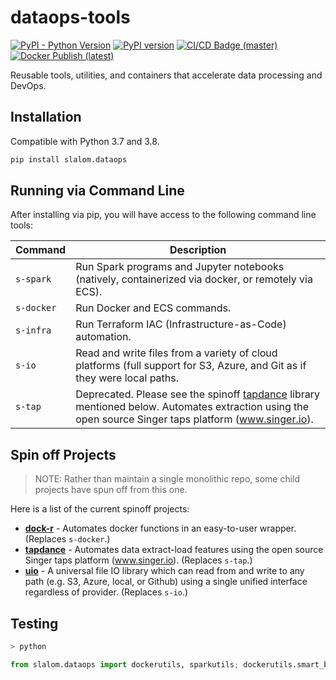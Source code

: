 # dataops-tools

[![PyPI - Python Version](https://img.shields.io/pypi/pyversions/slalom.dataops.svg)](https://pypi.org/project/slalom.dataops/) [![PyPI version](https://badge.fury.io/py/slalom.dataops.svg)](https://badge.fury.io/py/slalom.dataops) [![CI/CD Badge (master)](https://github.com/slalom-ggp/dataops-tools/workflows/CI/CD%20Builds/badge.svg)](https://github.com/slalom-ggp/dataops-tools/actions?query=workflow%3A%22CI/CD%20Builds%22) [![Docker Publish (latest)](<https://github.com/slalom-ggp/dataops-tools/workflows/Docker%20Publish%20(latest)/badge.svg>)](https://github.com/slalom-ggp/dataops-tools/actions?query=workflow%3A%22Docker+Publish+%28latest%29%22)

Reusable tools, utilities, and containers that accelerate data processing and DevOps.

## Installation

Compatible with Python 3.7 and 3.8.

```bash
pip install slalom.dataops
```

## Running via Command Line

After installing via pip, you will have access to the following command line tools:

| Command    | Description                                                                                                              |
| ---------- | ------------------------------------------------------------------------------------------------------------------------ |
| `s-spark`  | Run Spark programs and Jupyter notebooks (natively, containerized via docker, or remotely via ECS).                      |
| `s-docker` | Run Docker and ECS commands.                                                                                             |
| `s-infra`  | Run Terraform IAC (Infrastructure-as-Code) automation.                                                                   |
| `s-io`     | Read and write files from a variety of cloud platforms (full support for S3, Azure, and Git as if they were local paths. |
| `s-tap`    | Deprecated. Please see the spinoff [tapdance](https://github.com/aaronsteers/tapdance) library mentioned below. Automates extraction using the open source Singer taps platform (www.singer.io).                                          |

## Spin off Projects

> NOTE: Rather than maintain a single monolithic repo, some child projects have spun off from this one.

Here is a list of the current spinoff projects:

* **[dock-r](https://github.com/aaronsteers/dock-r)** - Automates docker functions in an easy-to-user wrapper. (Replaces `s-docker`.)
* **[tapdance](https://github.com/aaronsteers/tapdance)** - Automates data extract-load features using the open source Singer taps platform (www.singer.io). (Replaces `s-tap`.)
* **[uio](https://github.com/aaronsteers/uio)** - A universal file IO library which can read from and write to any path (e.g. S3, Azure, local, or Github) using a single unified interface regardless of provider. (Replaces `s-io`.)

## Testing

```bash
> python
```

```python
from slalom.dataops import dockerutils, sparkutils; dockerutils.smart_build("containers/docker-spark/Dockerfile", "local-spark", push_core=False); dockerutils.smart_build("Dockerfile", "local-dataops", push_core=False); spark = sparkutils.get_spark(dockerized=True)
```
